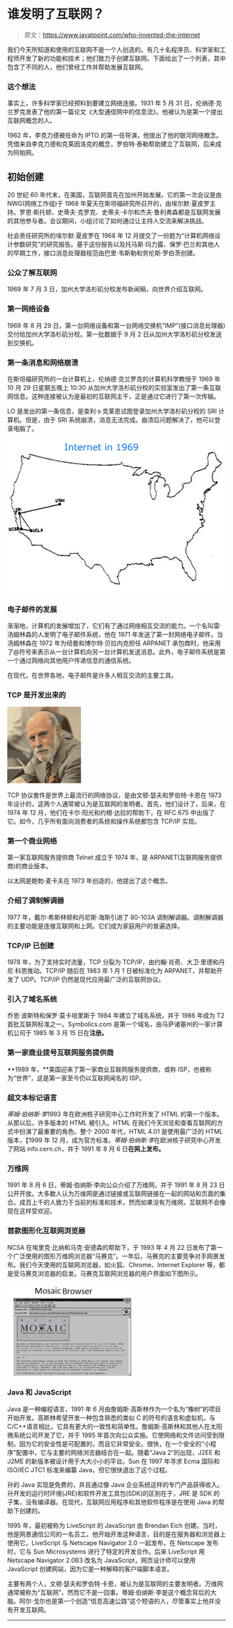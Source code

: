 # 谁发明了互联网？

> 原文：<https://www.javatpoint.com/who-invented-the-internet>

我们今天所知道和使用的互联网不是一个人创造的。有几十名程序员、科学家和工程师开发了新的功能和技术；他们致力于创建互联网。下面给出了一个列表，其中包含了不同的人，他们曾经工作并帮助发展互联网。

### 这个想法

事实上，许多科学家已经预料到要建立网络连接。1931 年 5 月 31 日，伦纳德·克兰罗克发表了他的第一篇论文《大型通信网中的信息流》。他被认为是第一个提出互联网概念的人。

1962 年，李克力德被任命为 IPTO 的第一任导演，他提出了他的银河网络概念。凭借来自李克力德和克莱因洛克的概念，罗伯特·泰勒帮助建立了互联网，后来成为阿帕网。

## 初始创建

20 世纪 60 年代末，在美国，互联网首先在加州开始发展。它的第一次会议是由 NWG(网络工作组)于 1968 年夏天在斯坦福研究所召开的，由埃尔默·夏皮罗主持。罗恩·斯托顿、史蒂夫·克罗克、史蒂夫·卡尔和杰夫·鲁利弗森都是互联网发展的其他参与者。会议期间，小组讨论了如何通过让主持人交流来解决挑战。

社会责任研究所的埃尔默·夏皮罗在 1968 年 12 月提交了一份题为“计算机网络设计参数研究”的研究报告。基于这份报告以及托马斯·玛力露、保罗·巴兰和其他人的早期工作，接口消息处理器规范由巴里·韦斯勒和劳伦斯·罗伯茨创建。

### 公众了解互联网

1969 年 7 月 3 日，加州大学洛杉矶分校发布新闻稿，向世界介绍互联网。

### 第一网络设备

1969 年 8 月 29 日，第一台网络设备和第一台网络交换机“IMP”(接口消息处理器)交付给加州大学洛杉矶分校。第一批数据于 9 月 2 日从加州大学洛杉矶分校发送到交换机。

### 第一条消息和网络崩溃

在斯坦福研究所的一台计算机上，伦纳德·克兰罗克的计算机科学教授于 1969 年 10 月 29 日星期五晚上 10:30 从加州大学洛杉矶分校的实验室发出了第一条互联网信息。这种连接被认为是最初的互联网主干，正是通过它进行了第一次传输。

LO 是发出的第一条信息，是查利·s·克莱恩试图登录加州大学洛杉矶分校的 SRI 计算机。但是，由于 SRI 系统崩溃，消息无法完成。崩溃后问题解决了，他可以登录电脑了。

![Who invented the Internet?](img/49a2746ffd2fb040feb0365708125cbb.png)

### 电子邮件的发展

渐渐地，计算机的发展增加了，它们有了通过网络相互交流的能力。一个名叫雷·汤姆林森的人发明了电子邮件系统，他在 1971 年发送了第一封网络电子邮件。当汤姆林森在 1972 年为纽曼和博尔特·贝拉内克担任 ARPANET 承包商时，他采用了@符号来表示从一台计算机向另一台计算机发送消息。此外，电子邮件系统是第一个通过网络向其他用户传递信息的通信系统。

在现代，在世界各地，电子邮件是许多人相互交流的主要工具。

### TCP 是开发出来的

![Who invented the Internet?](img/6e80edd19d2984682cf00ab4c1de0c01.png)

TCP 协议套件是世界上最流行的网络协议，是由文顿·瑟夫和罗伯特·卡恩在 1973 年设计的，这两个人通常被认为是互联网的发明者。首先，他们设计了，后来，在 1974 年 12 月，他们在卡尔·阳光和约根·达拉的帮助下，在 RFC 675 中出版了它。如今，几乎所有面向消费者的系统和操作系统都包含 TCP/IP 实现。

### 第一个商业网络

第一家互联网服务提供商 Telnet 成立于 1974 年，是 ARPANET(互联网服务提供商)的商业版本。

以太网是鲍勃·麦卡夫在 1973 年创造的，他提出了这个概念。

### 介绍了调制解调器

1977 年，戴尔·希斯林顿和丹尼斯·海斯引进了 80-103A 调制解调器。调制解调器的主要功能是连接互联网和上网。它们成为家庭用户的普遍选择。

### TCP/IP 已创建

1978 年，为了支持实时流量，TCP 分裂为 TCP/IP，由约翰·肖奇、大卫·里德和丹尼·科恩推动。TCP/IP 随后在 1983 年 1 月 1 日被标准化为 ARPANET，并帮助开发了 UDP。TCP/IP 仍然是现代应用最广泛的互联网协议。

### 引入了域名系统

乔恩·波斯特和保罗·莫卡培里斯于 1984 年建立了域名系统，并于 1986 年成为 T2 首批互联网标准之一。Symbolics.com 是第一个域名，由马萨诸塞州的一家计算机公司于 1985 年 3 月 15 日在**注册。**

### 第一家商业拨号互联网服务提供商

**1989 年，**美国迎来了第一家商业互联网服务提供商，或称 ISP，也被称为“世界”，这是第一家至今仍以互联网闻名的 ISP。

### 超文本标记语言

*蒂姆·伯纳斯·李*1993 年在欧洲核子研究中心工作时开发了 HTML 的第一个版本。从那以后，许多版本的 HTML 被引入。HTML 在我们今天浏览和查看互联网的方式中扮演了最重要的角色。整个 2000 年代，HTML 4.01 是使用最广泛的 HTML 版本，【1999 年 12 月，成为官方标准。*蒂姆·伯纳斯·李*在欧洲核子研究中心开发了网站 info.cern.ch，并于 1991 年 8 月 6 日**在网上发布。**

### 万维网

1991 年 8 月 6 日，蒂姆·伯纳斯·李向公众介绍了万维网，并于 1991 年 8 月 23 日公开开放。大多数人认为万维网是通过链接或互联网链接在一起的网站和页面的集合。成百上千的人致力于当前的标准和技术，然而如果没有万维网，互联网不会像现在这样受欢迎。

### 首款图形化互联网浏览器

NCSA 在埃里克·比纳和马克·安德森的帮助下，于 1993 年 4 月 22 日发布了第一个广泛使用的图形万维网浏览器“马赛克”。一年后，马赛克的主要竞争对手网景发布。我们今天使用的互联网浏览器，如火狐、Chrome、Internet Explorer 等，都是受马赛克浏览器的启发。马赛克互联网浏览器的用户界面如下图所示。

![Who invented the Internet?](img/7f2e3c0f4715831cc863cd35f2fa6225.png)

### Java 和 JavaScript

Java 是一种编程语言，1991 年 6 月由詹姆斯·高斯林作为一个名为“橡树”的项目开始开发。高斯林希望开发一种包含熟悉的类似 C 的符号的语言和虚拟机，与 C/C++语言相比，它具有更大的一致性和简单性。詹姆斯·高斯林和其他人在太阳微系统公司开发了它，并于 1995 年首次向公众实施。它使网络和文件访问受到限制，因为它的安全性是可配置的，而且它非常安全。很快，在一个安全的“小程序”配置中，它与主要的网络浏览器结合在一起。随着“Java 2”的出现，J2EE 和 J2ME 的新版本被设计用于大大小小的平台。Sun 在 1997 年寻求 Ecma 国际和 ISO/IEC JTC1 标准来编纂 Java，但它很快退出了这个过程。

孙的 Java 实现是免费的，并且通过像 Java 企业系统这样的专门产品获得收入。孙开发的运行时环境(JRE)和软件开发工具包(SDK)的区别在于，JRE 是 SDK 的子集，没有编译器。在现代，互联网应用程序和其他软件程序是在使用 Java 的帮助下创建的。

1995 年，最初被称为 LiveScript 的 JavaScript 由 Brendan Eich 创建。当时，他是网景通信公司的一名员工。他开始开发这种语言，目的是在服务器和浏览器上使用它。LiveScript 与 Netscape Navigator 2.0 一起发布，在 Netscape 发布时，它与 Sun Microsystems 进行了特定的开发合作。后来 LiveScript 用 Netscape Navigator 2.0B3 改名为 JavaScript，网页设计师可以使用 JavaScript 创建网站，因为它是一种解释的客户端脚本语言。

主要有两个人，文顿·瑟夫和罗伯特·卡恩，被认为是互联网的主要发明者。万维网通常被称为“互联网”，然而它不是一回事。蒂姆·伯纳斯·李是这个概念背后的大脑。阿尔·戈尔也是第一个创造“信息高速公路”这个短语的人，尽管事实上他并没有开发互联网。

* * *